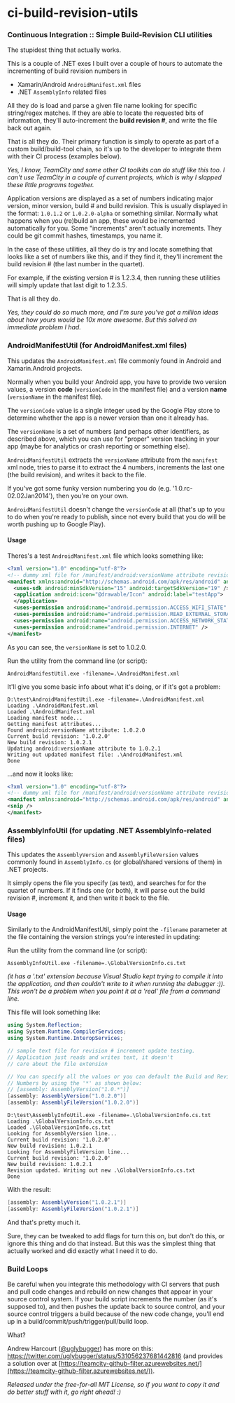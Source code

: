 ci-build-revision-utils
=======================

### Continuous Integration :: Simple Build-Revision CLI utilities
The stupidest thing that actually works. 

This is a couple of .NET exes I built over a couple of hours to automate the incrementing of build revision numbers in 

* Xamarin/Android `AndroidManifest.xml` files
* .NET `AssemblyInfo` related files

All they do is load and parse a given file name looking for specific string/regex matches. If they are able to locate the requested bits of information, they'll auto-increment the __build revision #__, and write the file back out again.

That is all they do. Their primary function is simply to operate as part of a custom build/build-tool chain, so it's up to the developer to integrate them with their CI process (examples below).

_Yes, I know, TeamCity and some other CI toolkits can do stuff like this too. I can't use TeamCity in a couple of current projects, which is why I slapped these little programs together._

Application versions are displayed as a set of numbers indicating major version, minor version, build # and build revision. This is usually displayed in the format: `1.0.1.2` or `1.0.2.0-alpha` or something similar. Normally what happens when you (re)build an app, these would be incremented automatically for you. Some "increments" aren't actually increments. They could be git commit hashes, timestamps, you name it.

In the case of these utilities, all they do is try and locate something that looks like a set of numbers like this, and if they find it, they'll increment the build revision # (the last number in the quartet).

For example, if the existing version # is 1.2.3.4, then running these utilities will simply update that last digit to 1.2.3.5. 

That is all they do. 

_Yes, they could do so much more, and I'm sure you've got a million ideas about how yours would be 10x more awesome. But this solved an immediate problem I had._

### AndroidManifestUtil (for AndroidManifest.xml files)
This updates the `AndroidManifest.xml` file commonly found in Android and Xamarin.Android projects.

Normally when you build your Android app, you have to provide two version values, a version __code__ (`versionCode` in the manifest file) and a version __name__ (`versionName` in the manifest file).

The `versionCode` value is a single integer used by the Google Play store to determine whether the app is a newer version than one it already has. 

The `versionName` is a set of numbers (and perhaps other identifiers, as described above, which you can use for "proper" version tracking in your app (maybe for analytics or crash reporting or something else). 

`AndroidManifestUtil` extracts the `versionName` attribute from the `manifest` xml node, tries to parse it to extract the 4 numbers, increments the last one (the build revision), and writes it back to the file. 

If you've got some funky version numbering you do (e.g. '1.0.rc-02.02Jan2014'), then you're on your own.

`AndroidManifestUtil` doesn't change the `versionCode` at all (that's up to you to do when you're ready to publish, since not every build that you do will be worth pushing up to Google Play). 

#### Usage
Theres's a test `AndroidManifest.xml` file which looks something like:

```xml
<?xml version="1.0" encoding="utf-8"?>
<!-- dummy xml file for /manifest/android:versionName attribute revision # increment testing -->
<manifest xmlns:android="http://schemas.android.com/apk/res/android" android:installLocation="auto" package="io.wislon.testApp" android:versionCode="1" android:versionName="1.0.2.0">
  <uses-sdk android:minSdkVersion="15" android:targetSdkVersion="19" />
  <application android:icon="@drawable/Icon" android:label="testApp">
  </application>
  <uses-permission android:name="android.permission.ACCESS_WIFI_STATE" />
  <uses-permission android:name="android.permission.READ_EXTERNAL_STORAGE" />
  <uses-permission android:name="android.permission.ACCESS_NETWORK_STATE" />
  <uses-permission android:name="android.permission.INTERNET" />
</manifest>
```

As you can see, the `versionName` is set to 1.0.2.0.

Run the utility from the command line (or script):

```text
AndroidManifestUtil.exe -filename=.\AndroidManifest.xml
```

It'll give you some basic info about what it's doing, or if it's got a problem:

```text
D:\test\AndroidManifestUtil.exe -filename=.\AndroidManifest.xml
Loading .\AndroidManifest.xml
Loaded .\AndroidManifest.xml
Loading manifest node...
Getting manifest attributes...
Found android:versionName attribute: 1.0.2.0
Current build revision: '1.0.2.0'
New build revision: 1.0.2.1
Updating android:versionName attribute to 1.0.2.1
Writing out updated manifest file: .\AndroidManifest.xml
Done
```

...and now it looks like:

```xml
<?xml version="1.0" encoding="utf-8"?>
<!-- dummy xml file for /manifest/android:versionName attribute revision # increment testing -->
<manifest xmlns:android="http://schemas.android.com/apk/res/android" android:installLocation="auto" package="io.wislon.testApp" android:versionCode="1" android:versionName="1.0.2.1">
<snip />
</manifest>
```

### AssemblyInfoUtil (for updating .NET AssemblyInfo-related files)
This updates the `AssemblyVersion` and `AssemblyFileVersion` values commonly found in `AssemblyInfo.cs` (or global/shared versions of them) in .NET projects. 

It simply opens the file you specify (as text), and searches for for the quartet of numbers. If it finds one (or both), it will parse out the build revision #, increment it, and then write it back to the file.

#### Usage
Similarly to the AndroidManifestUtil, simply point the `-filename` parameter at the file containing the version strings you're interested in updating:

Run the utility from the command line (or script):
```text
AssemblyInfoUtil.exe -filename=.\GlobalVersionInfo.cs.txt
```

_(it has a '.txt' extension because Visual Studio kept trying to compile it into the application, and then couldn't write to it when running the debugger :)). This won't be a problem when you point it at a 'real' file from a command line._

This file will look something like:

```csharp
using System.Reflection;
using System.Runtime.CompilerServices;
using System.Runtime.InteropServices;

// sample text file for revision # increment update testing. 
// Application just reads and writes text, it doesn't 
// care about the file extension

// You can specify all the values or you can default the Build and Revision 
// Numbers by using the '*' as shown below:
// [assembly: AssemblyVersion("1.0.*")]
[assembly: AssemblyVersion("1.0.2.0")]
[assembly: AssemblyFileVersion("1.0.2.0")]
```


```text
D:\test\AssemblyInfoUtil.exe -filename=.\GlobalVersionInfo.cs.txt
Loading .\GlobalVersionInfo.cs.txt
Loaded .\GlobalVersionInfo.cs.txt
Looking for AssemblyVersion line...
Current build revision: '1.0.2.0'
New build revision: 1.0.2.1
Looking for AssemblyFileVersion line...
Current build revision: '1.0.2.0'
New build revision: 1.0.2.1
Revision updated. Writing out new .\GlobalVersionInfo.cs.txt
Done
```

With the result:
```csharp
[assembly: AssemblyVersion("1.0.2.1")]
[assembly: AssemblyFileVersion("1.0.2.1")]
```

And that's pretty much it.

Sure, they can be tweaked to add flags for turn this on, but don't do this, or ignore this thing and do that instead. But this was the simplest thing that actually worked and did exactly what I need it to do.

### Build Loops
Be careful when you integrate this methodology with CI servers that push and pull code changes and rebuild on new changes that appear in your source control system. If your build script increments the number (as it's supposed to), and then pushes the update back to source control, and your source control triggers a build because of the new code change, you'll end up in a build/commit/push/trigger/pull/build loop. 

What? 

Andrew Harcourt ([@uglybugger](https://twitter.com/uglybugger)) has more on this: https://twitter.com/uglybugger/status/531056237681442816  (and provides a solution over at [https://teamcity-github-filter.azurewebsites.net/](https://teamcity-github-filter.azurewebsites.net/)).

_Released under the free-for-all MIT License, so if you want to copy it and do better stuff with it, go right ahead! :)_